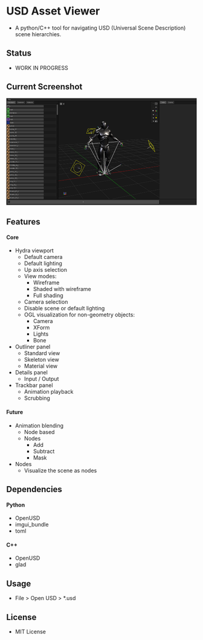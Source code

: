 # USD Asset Viewer
- A python/C++ tool for navigating USD (Universal Scene Description) scene hierarchies.


## Status
- WORK IN PROGRESS


## Current Screenshot
![USD Asset Viewer WIP Screenshot](docs/images/screenshot_WIP.png)


## Features
#### Core
- Hydra viewport
    - Default camera
    - Default lighting
    - Up axis selection
    - View modes:
        - Wireframe
        - Shaded with wireframe
        - Full shading
    - Camera selection
    - Disable scene or default lighting
    - OGL visualization for non-geometry objects:
        - Camera
        - XForm
        - Lights
        - Bone
- Outliner panel
    - Standard view
    - Skeleton view
    - Material view
- Details panel
    - Input / Output
- Trackbar panel
    - Animation playback
    - Scrubbing
#### Future
- Animation blending
    - Node based
    - Nodes
        - Add
        - Subtract
        - Mask
- Nodes
    - Visualize the scene as nodes



## Dependencies
#### Python
- OpenUSD
- imgui_bundle
- toml
#### C++
- OpenUSD
- glad


## Usage
- File > Open USD > *.usd


## License
- MIT License
